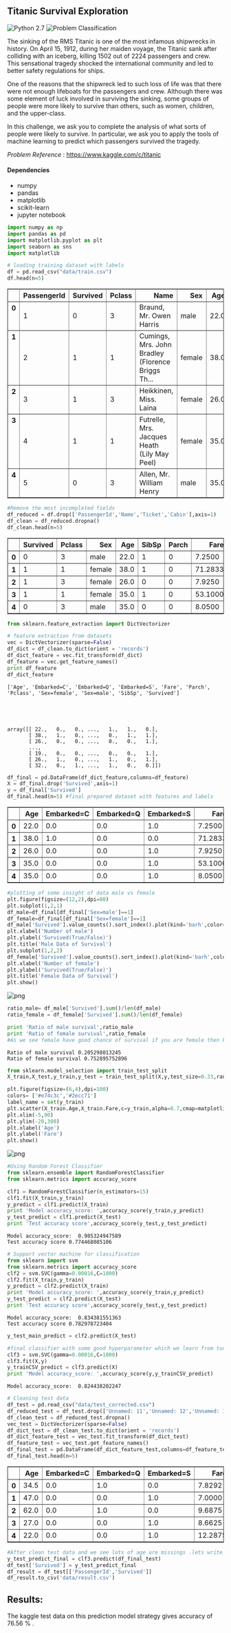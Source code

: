 
## Titanic Survival Exploration
![Python 2.7](https://img.shields.io/badge/Python-2.7-brightgreen.svg)    ![Problem Classification](https://img.shields.io/badge/Problem-Classification-yellow.svg)

The sinking of the RMS Titanic is one of the most infamous shipwrecks in history.  On April 15, 1912, during her maiden voyage, the Titanic sank after colliding with an iceberg, killing 1502 out of 2224 passengers and crew. This sensational tragedy shocked the international community and led to better safety regulations for ships.

One of the reasons that the shipwreck led to such loss of life was that there were not enough lifeboats for the passengers and crew. Although there was some element of luck involved in surviving the sinking, some groups of people were more likely to survive than others, such as women, children, and the upper-class.

In this challenge, we ask you to complete the analysis of what sorts of people were likely to survive. In particular, we ask you to apply the tools of machine learning to predict which passengers survived the tragedy.

*Problem Reference* : https://www.kaggle.com/c/titanic

#### Dependencies
* numpy
* pandas
* matplotlib
* scikit-learn
* jupyter notebook


```python
import numpy as np
import pandas as pd
import matplotlib.pyplot as plt
import seaborn as sns
import matplotlib
```


```python
# loading training dataset with labels
df = pd.read_csv("data/train.csv")
df.head(n=5)
```




<div>
<style>
    .dataframe thead tr:only-child th {
        text-align: right;
    }

    .dataframe thead th {
        text-align: left;
    }

    .dataframe tbody tr th {
        vertical-align: top;
    }
</style>
<table border="1" class="dataframe">
  <thead>
    <tr style="text-align: right;">
      <th></th>
      <th>PassengerId</th>
      <th>Survived</th>
      <th>Pclass</th>
      <th>Name</th>
      <th>Sex</th>
      <th>Age</th>
      <th>SibSp</th>
      <th>Parch</th>
      <th>Ticket</th>
      <th>Fare</th>
      <th>Cabin</th>
      <th>Embarked</th>
    </tr>
  </thead>
  <tbody>
    <tr>
      <th>0</th>
      <td>1</td>
      <td>0</td>
      <td>3</td>
      <td>Braund, Mr. Owen Harris</td>
      <td>male</td>
      <td>22.0</td>
      <td>1</td>
      <td>0</td>
      <td>A/5 21171</td>
      <td>7.2500</td>
      <td>NaN</td>
      <td>S</td>
    </tr>
    <tr>
      <th>1</th>
      <td>2</td>
      <td>1</td>
      <td>1</td>
      <td>Cumings, Mrs. John Bradley (Florence Briggs Th...</td>
      <td>female</td>
      <td>38.0</td>
      <td>1</td>
      <td>0</td>
      <td>PC 17599</td>
      <td>71.2833</td>
      <td>C85</td>
      <td>C</td>
    </tr>
    <tr>
      <th>2</th>
      <td>3</td>
      <td>1</td>
      <td>3</td>
      <td>Heikkinen, Miss. Laina</td>
      <td>female</td>
      <td>26.0</td>
      <td>0</td>
      <td>0</td>
      <td>STON/O2. 3101282</td>
      <td>7.9250</td>
      <td>NaN</td>
      <td>S</td>
    </tr>
    <tr>
      <th>3</th>
      <td>4</td>
      <td>1</td>
      <td>1</td>
      <td>Futrelle, Mrs. Jacques Heath (Lily May Peel)</td>
      <td>female</td>
      <td>35.0</td>
      <td>1</td>
      <td>0</td>
      <td>113803</td>
      <td>53.1000</td>
      <td>C123</td>
      <td>S</td>
    </tr>
    <tr>
      <th>4</th>
      <td>5</td>
      <td>0</td>
      <td>3</td>
      <td>Allen, Mr. William Henry</td>
      <td>male</td>
      <td>35.0</td>
      <td>0</td>
      <td>0</td>
      <td>373450</td>
      <td>8.0500</td>
      <td>NaN</td>
      <td>S</td>
    </tr>
  </tbody>
</table>
</div>




```python
#Remove the most incompleted fields 
df_reduced = df.drop(['PassengerId','Name','Ticket','Cabin'],axis=1)
df_clean = df_reduced.dropna()
df_clean.head(n=5)
```




<div>
<style>
    .dataframe thead tr:only-child th {
        text-align: right;
    }

    .dataframe thead th {
        text-align: left;
    }

    .dataframe tbody tr th {
        vertical-align: top;
    }
</style>
<table border="1" class="dataframe">
  <thead>
    <tr style="text-align: right;">
      <th></th>
      <th>Survived</th>
      <th>Pclass</th>
      <th>Sex</th>
      <th>Age</th>
      <th>SibSp</th>
      <th>Parch</th>
      <th>Fare</th>
      <th>Embarked</th>
    </tr>
  </thead>
  <tbody>
    <tr>
      <th>0</th>
      <td>0</td>
      <td>3</td>
      <td>male</td>
      <td>22.0</td>
      <td>1</td>
      <td>0</td>
      <td>7.2500</td>
      <td>S</td>
    </tr>
    <tr>
      <th>1</th>
      <td>1</td>
      <td>1</td>
      <td>female</td>
      <td>38.0</td>
      <td>1</td>
      <td>0</td>
      <td>71.2833</td>
      <td>C</td>
    </tr>
    <tr>
      <th>2</th>
      <td>1</td>
      <td>3</td>
      <td>female</td>
      <td>26.0</td>
      <td>0</td>
      <td>0</td>
      <td>7.9250</td>
      <td>S</td>
    </tr>
    <tr>
      <th>3</th>
      <td>1</td>
      <td>1</td>
      <td>female</td>
      <td>35.0</td>
      <td>1</td>
      <td>0</td>
      <td>53.1000</td>
      <td>S</td>
    </tr>
    <tr>
      <th>4</th>
      <td>0</td>
      <td>3</td>
      <td>male</td>
      <td>35.0</td>
      <td>0</td>
      <td>0</td>
      <td>8.0500</td>
      <td>S</td>
    </tr>
  </tbody>
</table>
</div>




```python
from sklearn.feature_extraction import DictVectorizer
```


```python
# feature extraction from datasets
vec = DictVectorizer(sparse=False)
df_dict = df_clean.to_dict(orient = 'records')
df_dict_feature = vec.fit_transform(df_dict)
df_feature = vec.get_feature_names()
print df_feature
df_dict_feature
```

    ['Age', 'Embarked=C', 'Embarked=Q', 'Embarked=S', 'Fare', 'Parch', 'Pclass', 'Sex=female', 'Sex=male', 'SibSp', 'Survived']
    




    array([[ 22.,   0.,   0., ...,   1.,   1.,   0.],
           [ 38.,   1.,   0., ...,   0.,   1.,   1.],
           [ 26.,   0.,   0., ...,   0.,   0.,   1.],
           ..., 
           [ 19.,   0.,   0., ...,   0.,   0.,   1.],
           [ 26.,   1.,   0., ...,   1.,   0.,   1.],
           [ 32.,   0.,   1., ...,   1.,   0.,   0.]])




```python
df_final = pd.DataFrame(df_dict_feature,columns=df_feature)
X = df_final.drop('Survived',axis=1)
y = df_final['Survived']
df_final.head(n=5) #final prepared dataset with features and labels
```




<div>
<style>
    .dataframe thead tr:only-child th {
        text-align: right;
    }

    .dataframe thead th {
        text-align: left;
    }

    .dataframe tbody tr th {
        vertical-align: top;
    }
</style>
<table border="1" class="dataframe">
  <thead>
    <tr style="text-align: right;">
      <th></th>
      <th>Age</th>
      <th>Embarked=C</th>
      <th>Embarked=Q</th>
      <th>Embarked=S</th>
      <th>Fare</th>
      <th>Parch</th>
      <th>Pclass</th>
      <th>Sex=female</th>
      <th>Sex=male</th>
      <th>SibSp</th>
      <th>Survived</th>
    </tr>
  </thead>
  <tbody>
    <tr>
      <th>0</th>
      <td>22.0</td>
      <td>0.0</td>
      <td>0.0</td>
      <td>1.0</td>
      <td>7.2500</td>
      <td>0.0</td>
      <td>3.0</td>
      <td>0.0</td>
      <td>1.0</td>
      <td>1.0</td>
      <td>0.0</td>
    </tr>
    <tr>
      <th>1</th>
      <td>38.0</td>
      <td>1.0</td>
      <td>0.0</td>
      <td>0.0</td>
      <td>71.2833</td>
      <td>0.0</td>
      <td>1.0</td>
      <td>1.0</td>
      <td>0.0</td>
      <td>1.0</td>
      <td>1.0</td>
    </tr>
    <tr>
      <th>2</th>
      <td>26.0</td>
      <td>0.0</td>
      <td>0.0</td>
      <td>1.0</td>
      <td>7.9250</td>
      <td>0.0</td>
      <td>3.0</td>
      <td>1.0</td>
      <td>0.0</td>
      <td>0.0</td>
      <td>1.0</td>
    </tr>
    <tr>
      <th>3</th>
      <td>35.0</td>
      <td>0.0</td>
      <td>0.0</td>
      <td>1.0</td>
      <td>53.1000</td>
      <td>0.0</td>
      <td>1.0</td>
      <td>1.0</td>
      <td>0.0</td>
      <td>1.0</td>
      <td>1.0</td>
    </tr>
    <tr>
      <th>4</th>
      <td>35.0</td>
      <td>0.0</td>
      <td>0.0</td>
      <td>1.0</td>
      <td>8.0500</td>
      <td>0.0</td>
      <td>3.0</td>
      <td>0.0</td>
      <td>1.0</td>
      <td>0.0</td>
      <td>0.0</td>
    </tr>
  </tbody>
</table>
</div>




```python
#plotting of some insight of data male vs female
plt.figure(figsize=(12,2),dpi=80)
plt.subplot(1,2,1)
df_male=df_final[df_final['Sex=male']==1]
df_female=df_final[df_final['Sex=female']==1]
df_male['Survived'].value_counts().sort_index().plot(kind='barh',color='#1abc9c')
plt.xlabel('Number of male')
plt.ylabel('Survived(True/False)')
plt.title('Male Data of Survival')
plt.subplot(1,2,2)
df_female['Survived'].value_counts().sort_index().plot(kind='barh',color='#e74c3c')
plt.xlabel('Number of female')
plt.ylabel('Survived(True/False)')
plt.title('Female Data of Survival')
plt.show()
```


![png](resources/output_7_0.png)



```python
ratio_male= df_male['Survived'].sum()/len(df_male)
ratio_female = df_female['Survived'].sum()/len(df_female)

print 'Ratio of male survival',ratio_male
print 'Ratio of female survival',ratio_female
#As we see female have good chance of survival if you are female then kudos !! sorry boys
```

    Ratio of male survival 0.205298013245
    Ratio of female survival 0.752895752896
    


```python
from sklearn.model_selection import train_test_split
X_train,X_test,y_train,y_test = train_test_split(X,y,test_size=0.33,random_state=42) 
```


```python
plt.figure(figsize=(6,4),dpi=100)
colors= ['#e74c3c','#2ecc71']
label_name = set(y_train)
plt.scatter(X_train.Age,X_train.Fare,c=y_train,alpha=0.7,cmap=matplotlib.colors.ListedColormap(colors))
plt.xlim(-5,90)
plt.ylim(-20,300)
plt.xlabel('Age')
plt.ylabel('Fare')
plt.show()
```


![png](resources/output_10_0.png)



```python
#Using Random Forest Classifier
from sklearn.ensemble import RandomForestClassifier
from sklearn.metrics import accuracy_score

clf1 = RandomForestClassifier(n_estimators=15)
clf1.fit(X_train,y_train)
y_predict = clf1.predict(X_train)
print 'Model accuracy_score: ',accuracy_score(y_train,y_predict)
y_test_predict = clf1.predict(X_test)
print 'Test accuracy score',accuracy_score(y_test,y_test_predict)
```

    Model accuracy_score:  0.985324947589
    Test accuracy score 0.774468085106
    


```python
# Support vector machine for classification
from sklearn import svm
from sklearn.metrics import accuracy_score
clf2 = svm.SVC(gamma=0.00016,C=1000)
clf2.fit(X_train,y_train)
y_predict = clf2.predict(X_train)
print 'Model accuracy_score: ',accuracy_score(y_train,y_predict)
y_test_predict = clf2.predict(X_test)
print 'Test accuracy score',accuracy_score(y_test,y_test_predict)
```

    Model accuracy_score:  0.834381551363
    Test accuracy score 0.782978723404
    


```python
y_test_main_predict = clf2.predict(X_test)
```


```python
#final classifier with some good hyperparameter which we learn from tuning
clf3 = svm.SVC(gamma=0.00016,C=1000)
clf3.fit(X,y)
y_trainCSV_predict = clf3.predict(X)
print 'Model accuracy_score: ',accuracy_score(y,y_trainCSV_predict)
```

    Model accuracy_score:  0.824438202247
    


```python
# Cleaning test data
df_test = pd.read_csv("data/test_corrected.csv")
df_reduced_test = df_test.drop(['Unnamed: 11','Unnamed: 12','Unnamed: 13','PassengerId','Name','Ticket','Cabin','Unnamed: 0'],axis=1)
df_clean_test = df_reduced_test.dropna()
vec_test = DictVectorizer(sparse=False)
df_dict_test = df_clean_test.to_dict(orient = 'records')
df_dict_feature_test = vec_test.fit_transform(df_dict_test)
df_feature_test = vec_test.get_feature_names()
df_final_test = pd.DataFrame(df_dict_feature_test,columns=df_feature_test)
df_final_test.head(n=5)
```




<div>
<style>
    .dataframe thead tr:only-child th {
        text-align: right;
    }

    .dataframe thead th {
        text-align: left;
    }

    .dataframe tbody tr th {
        vertical-align: top;
    }
</style>
<table border="1" class="dataframe">
  <thead>
    <tr style="text-align: right;">
      <th></th>
      <th>Age</th>
      <th>Embarked=C</th>
      <th>Embarked=Q</th>
      <th>Embarked=S</th>
      <th>Fare</th>
      <th>Parch</th>
      <th>Pclass</th>
      <th>Sex=female</th>
      <th>Sex=male</th>
      <th>SibSp</th>
    </tr>
  </thead>
  <tbody>
    <tr>
      <th>0</th>
      <td>34.5</td>
      <td>0.0</td>
      <td>1.0</td>
      <td>0.0</td>
      <td>7.8292</td>
      <td>0.0</td>
      <td>3.0</td>
      <td>0.0</td>
      <td>1.0</td>
      <td>0.0</td>
    </tr>
    <tr>
      <th>1</th>
      <td>47.0</td>
      <td>0.0</td>
      <td>0.0</td>
      <td>1.0</td>
      <td>7.0000</td>
      <td>0.0</td>
      <td>3.0</td>
      <td>1.0</td>
      <td>0.0</td>
      <td>1.0</td>
    </tr>
    <tr>
      <th>2</th>
      <td>62.0</td>
      <td>0.0</td>
      <td>1.0</td>
      <td>0.0</td>
      <td>9.6875</td>
      <td>0.0</td>
      <td>2.0</td>
      <td>0.0</td>
      <td>1.0</td>
      <td>0.0</td>
    </tr>
    <tr>
      <th>3</th>
      <td>27.0</td>
      <td>0.0</td>
      <td>0.0</td>
      <td>1.0</td>
      <td>8.6625</td>
      <td>0.0</td>
      <td>3.0</td>
      <td>0.0</td>
      <td>1.0</td>
      <td>0.0</td>
    </tr>
    <tr>
      <th>4</th>
      <td>22.0</td>
      <td>0.0</td>
      <td>0.0</td>
      <td>1.0</td>
      <td>12.2875</td>
      <td>1.0</td>
      <td>3.0</td>
      <td>1.0</td>
      <td>0.0</td>
      <td>1.0</td>
    </tr>
  </tbody>
</table>
</div>




```python
#After clean test data and we see lots of age are missings .lets write model for predicting age
y_test_predict_final = clf3.predict(df_final_test)
df_test['Survived'] = y_test_predict_final
df_result = df_test[['PassengerId','Survived']]
df_result.to_csv('data/result.csv')
```

## Results:
The kaggle test data on this prediction model strategy gives accuracy of 76.56 % . 
